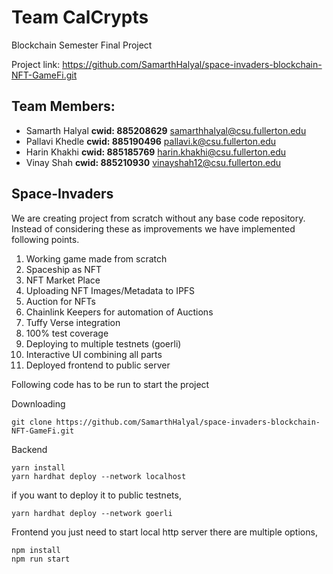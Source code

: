 # Team CalCrypts

Blockchain Semester Final Project

Project link: https://github.com/SamarthHalyal/space-invaders-blockchain-NFT-GameFi.git

## Team Members:

- Samarth Halyal
  **cwid: 885208629**
  samarthhalyal@csu.fullerton.edu
- Pallavi Khedle
  **cwid: 885190496**
  pallavi.k@csu.fullerton.edu
- Harin Khakhi
  **cwid: 885185769**
  harin.khakhi@csu.fullerton.edu
- Vinay Shah
  **cwid: 885210930**
  vinayshah12@csu.fullerton.edu

## Space-Invaders

We are creating project from scratch without any base code repository. Instead of considering these as improvements we have implemented following points.

1. Working game made from scratch
2. Spaceship as NFT
3. NFT Market Place
4. Uploading NFT Images/Metadata to IPFS
5. Auction for NFTs
6. Chainlink Keepers for automation of Auctions
7. Tuffy Verse integration
8. 100% test coverage
9. Deploying to multiple testnets (goerli)
10. Interactive UI combining all parts
11. Deployed frontend to public server

Following code has to be run to start the project

Downloading

```
git clone https://github.com/SamarthHalyal/space-invaders-blockchain-NFT-GameFi.git
```

Backend

```
yarn install
yarn hardhat deploy --network localhost
```

if you want to deploy it to public testnets,

```
yarn hardhat deploy --network goerli
```

Frontend
you just need to start local http server
there are multiple options,

```
npm install
npm run start
```
